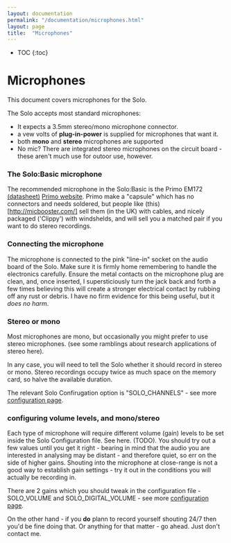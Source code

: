 ```yaml
---
layout: documentation
permalink: "/documentation/microphones.html"
layout: page
title:  "Microphones"
---
```


* TOC
{:toc}

# Microphones

This document covers microphones for the Solo.

The Solo accepts most standard microphones:

* It expects a 3.5mm stereo/mono microphone connector.
* a vew volts of **plug-in-power** is supplied for microphones that want
  it.
* both __mono__ and __stereo__ microphones are supported
* No mic?  There are integrated stereo microphones on the circuit
  board - these aren't much use for outoor use, however.


### The Solo:Basic microphone

The recommended microphone in the Solo:Basic is the Primo EM172
[(datasheet)](/lib/EM172.pdf) [Primo
website](http://www.primomic.com/).  Primo make a "capsule" which has
no connectors and needs soldered, but people like
(this)[http://micbooster.com/] sell them (in the UK) with cables, and
nicely packaged ('Clippy') with windshelds, and will sell you a
matched pair if you want to do stereo recordings.

### Connecting the microphone

The microphone is connected to the pink "line-in" socket on the audio
board of the Solo.  Make sure it is firmly home remembering to handle
the electronics carefully.  Ensure the metal contacts on the
microphone plug are clean, and, once inserted, I supersticiously turn
the jack back and forth a few times believing this will create a
stronger electrical contact by rubbing off any rust or debris.  I have
no firm evidence for this being useful, but it _does no harm_.

### Stereo or mono

Most microphones are mono, but occasionally you might prefer to use
stereo microphones.  (see some ramblings about research applications
 of stereo here).

In any case, you will need to tell the Solo whether it should record
in stereo or mono.  Stereo recordings occupy twice as much space on
the memory card, so halve the available duration.

The relevant Solo Confirugation option is "SOLO_CHANNELS" - see more
[configuration page](configuration.md/#channels).

### configuring volume levels, and mono/stereo

Each type of microphone will require different volume (gain) levels to
be set inside the Solo Configuration file.  See here. (TODO).  You
should try out a few values until you get it right - bearing in mind
that the audio you are interested in analysing may be distant - and
therefore quiet, so err on the side of higher gains.  Shouting into
the microphone at close-range is not a good way to establish gain
settings - try it out in the conditions you will actually be recording
in.

There are 2 gains which you should tweak in the configuration file -
SOLO_VOLUME and SOLO_DIGITAL_VOLUME - see more
[configuration page](configuration.md/#volume).

On the other hand - if you __do__ plann to record yourself shouting
24/7 then you'd be fine doing that.  Or anything for that matter - go
ahead.  Just don't contact me.

